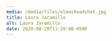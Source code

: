 ```yaml
---
media: /media/files/elmosheadshot.jpg
title: Laura Jaramillo
alt: Laura Jaramillo
date: 2020-08-20T11:29:00-0500
---
```

